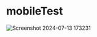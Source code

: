# mobileTest


![Screenshot 2024-07-13 173231](https://github.com/user-attachments/assets/e2750093-4f11-43d6-a043-6e2c99472d70)

